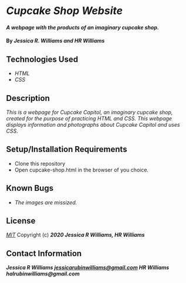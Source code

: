 # _Cupcake Shop Website_

#### _A webpage with the products of an imaginary cupcake shop._


#### By _**Jessica R. Williams and HR Williams**_

## Technologies Used

* _HTML_
* _CSS_

## Description

_This is a webpage for Cupcake Capitol, an imaginary cupcake shop, created for the purpose of practicing HTML and CSS. This webpage displays information and photographs about Cupcake Capitol and uses CSS._

## Setup/Installation Requirements

* Clone this repository
* Open cupcake-shop.html in the browser of you choice.

## Known Bugs

* _The images are missized._

## License
*[MIT](https://choosealicense.com/licenses/mit/)*
Copyright (c) **_2020 Jessica R Williams, HR Williams_**
## Contact Information
**_Jessica R Williams jessicarubinwilliams@gmail.com HR Williams halrubinwilliams@gmail.com_**

